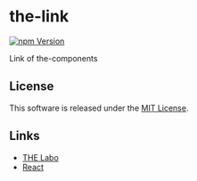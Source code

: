 the-link
==========

<!---
This file is generated by the-tmpl. Do not update manually.
--->

<!-- Badge Start -->
<a name="badges"></a>

[![npm Version][bd_npm_shield_url]][bd_npm_url]

[bd_repo_url]: https://github.com/the-labo/the-link
[bd_travis_url]: http://travis-ci.org/the-labo/the-link
[bd_travis_shield_url]: http://img.shields.io/travis/the-labo/the-link.svg?style=flat
[bd_travis_com_url]: http://travis-ci.com/the-labo/the-link
[bd_travis_com_shield_url]: https://api.travis-ci.com/the-labo/the-link.svg?token=
[bd_license_url]: https://github.com/the-labo/the-link/blob/master/LICENSE
[bd_npm_url]: http://www.npmjs.org/package/the-link
[bd_npm_shield_url]: http://img.shields.io/npm/v/the-link.svg?style=flat
[bd_standard_url]: http://standardjs.com/
[bd_standard_shield_url]: https://img.shields.io/badge/code%20style-standard-brightgreen.svg

<!-- Badge End -->


<!-- Description Start -->
<a name="description"></a>

Link of the-components

<!-- Description End -->


<!-- Overview Start -->
<a name="overview"></a>



<!-- Overview End -->


<!-- Sections Start -->
<a name="sections"></a>


<!-- Sections Start -->


<!-- LICENSE Start -->
<a name="license"></a>

License
-------
This software is released under the [MIT License](https://github.com/the-labo/the-link/blob/master/LICENSE).

<!-- LICENSE End -->


<!-- Links Start -->
<a name="links"></a>

Links
------

+ [THE Labo][the_labo_url]
+ [React][react_url]

[the_labo_url]: https://github.com/the-labo
[react_url]: https://reactjs.org/

<!-- Links End -->
